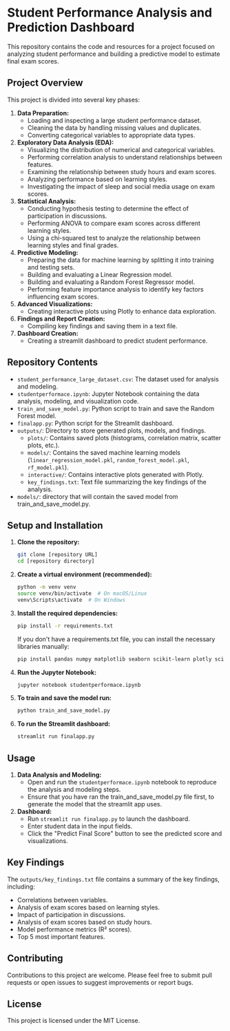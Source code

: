 
# Student Performance Analysis and Prediction Dashboard

This repository contains the code and resources for a project focused on analyzing student performance and building a predictive model to estimate final exam scores.

## Project Overview

This project is divided into several key phases:

1.  **Data Preparation:**
    * Loading and inspecting a large student performance dataset.
    * Cleaning the data by handling missing values and duplicates.
    * Converting categorical variables to appropriate data types.
2.  **Exploratory Data Analysis (EDA):**
    * Visualizing the distribution of numerical and categorical variables.
    * Performing correlation analysis to understand relationships between features.
    * Examining the relationship between study hours and exam scores.
    * Analyzing performance based on learning styles.
    * Investigating the impact of sleep and social media usage on exam scores.
3.  **Statistical Analysis:**
    * Conducting hypothesis testing to determine the effect of participation in discussions.
    * Performing ANOVA to compare exam scores across different learning styles.
    * Using a chi-squared test to analyze the relationship between learning styles and final grades.
4.  **Predictive Modeling:**
    * Preparing the data for machine learning by splitting it into training and testing sets.
    * Building and evaluating a Linear Regression model.
    * Building and evaluating a Random Forest Regressor model.
    * Performing feature importance analysis to identify key factors influencing exam scores.
5.  **Advanced Visualizations:**
    * Creating interactive plots using Plotly to enhance data exploration.
6.  **Findings and Report Creation:**
    * Compiling key findings and saving them in a text file.
7.  **Dashboard Creation:**
    * Creating a streamlit dashboard to predict student performance.

## Repository Contents

* `student_performance_large_dataset.csv`: The dataset used for analysis and modeling.
* `studentperformace.ipynb`: Jupyter Notebook containing the data analysis, modeling, and visualization code.
* `train_and_save_model.py`: Python script to train and save the Random Forest model.
* `finalapp.py`: Python script for the Streamlit dashboard.
* `outputs/`: Directory to store generated plots, models, and findings.
    * `plots/`: Contains saved plots (histograms, correlation matrix, scatter plots, etc.).
    * `models/`: Contains the saved machine learning models (`linear_regression_model.pkl`, `random_forest_model.pkl`, `rf_model.pkl`).
    * `interactive/`: Contains interactive plots generated with Plotly.
    * `key_findings.txt`: Text file summarizing the key findings of the analysis.
* `models/`: directory that will contain the saved model from train_and_save_model.py.

## Setup and Installation

1.  **Clone the repository:**

    ```bash
    git clone [repository URL]
    cd [repository directory]
    ```

2.  **Create a virtual environment (recommended):**

    ```bash
    python -m venv venv
    source venv/bin/activate  # On macOS/Linux
    venv\Scripts\activate  # On Windows
    ```

3.  **Install the required dependencies:**

    ```bash
    pip install -r requirements.txt
    ```

    If you don't have a requirements.txt file, you can install the necessary libraries manually:

    ```bash
    pip install pandas numpy matplotlib seaborn scikit-learn plotly scipy streamlit joblib
    ```

4.  **Run the Jupyter Notebook:**

    ```bash
    jupyter notebook studentperformace.ipynb
    ```

5.  **To train and save the model run:**

    ```bash
    python train_and_save_model.py
    ```

6.  **To run the Streamlit dashboard:**

    ```bash
    streamlit run finalapp.py
    ```

## Usage

1.  **Data Analysis and Modeling:**
    * Open and run the `studentperformace.ipynb` notebook to reproduce the analysis and modeling steps.
    * Ensure that you have ran the train_and_save_model.py file first, to generate the model that the streamlit app uses.
2.  **Dashboard:**
    * Run `streamlit run finalapp.py` to launch the dashboard.
    * Enter student data in the input fields.
    * Click the "Predict Final Score" button to see the predicted score and visualizations.

## Key Findings

The `outputs/key_findings.txt` file contains a summary of the key findings, including:

* Correlations between variables.
* Analysis of exam scores based on learning styles.
* Impact of participation in discussions.
* Analysis of exam scores based on study hours.
* Model performance metrics (R² scores).
* Top 5 most important features.

## Contributing

Contributions to this project are welcome. Please feel free to submit pull requests or open issues to suggest improvements or report bugs.

## License

This project is licensed under the MIT License.
